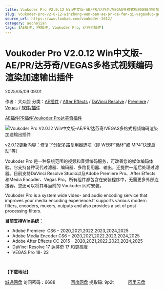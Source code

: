 ```yaml
---
title: Voukoder Pro V2.0.12 Win中文版-AE/PR/达芬奇/VEGAS多格式视频编码渲染加速输出插件
slug: voukoder-pro-v2-0-12-winzhong-wen-ban-ae-pr-da-fen-qi-vegasduo-ge-shi-shi-pin-bian-ma-xuan-ran-jia-su-shu-chu-cha-jian
source_url: https://www.lookae.com/voukoder-2012/
category: aechajian
tags: [AE插件, PR插件, Voukoder Pro, 达芬奇插件]
---
```

# Voukoder Pro V2.0.12 Win中文版-AE/PR/达芬奇/VEGAS多格式视频编码渲染加速输出插件

2025/05/09 09:01

作者：大众脸
分类：[AE插件](https://www.lookae.com/after-effects/aechajian/) / [After Effects](https://www.lookae.com/after-effects/) / [DaVinci Resolve](https://www.lookae.com/qitarjcj/resolvezy/) / [Premiere](https://www.lookae.com/qitarjcj/premierezy/) / [Vegas](https://www.lookae.com/qitarjcj/vegaszy/) / [软件/插件](https://www.lookae.com/qitarjcj/)

[AE插件](https://www.lookae.com/tag/ae%e6%8f%92%e4%bb%b6/)[PR插件](https://www.lookae.com/tag/pr%e6%8f%92%e4%bb%b6/)[Voukoder Pro](https://www.lookae.com/tag/voukoder-pro/)[达芬奇插件](https://www.lookae.com/tag/%e8%be%be%e8%8a%ac%e5%a5%87%e6%8f%92%e4%bb%b6/)

![Voukoder Pro V2.0.12 Win中文版-AE/PR/达芬奇/VEGAS多格式视频编码渲染加速输出插件](https://www.lookae.com/wp-content/uploads/2021/07/Voukoder-9.jpg "Voukoder Pro V2.0.12 Win中文版-AE/PR/达芬奇/VEGAS多格式视频编码渲染加速输出插件-LookAE.com")

v2.0.12更新内容：修复了分配多路复用器选项（即 WEBP“循环”或 MP4“快速启动”等）

Voukoder Pro 是一种系统范围的视频和音频编码服务，可改善您的媒体编码体验。它支持各种现代过滤器、编码器、多路复用器、输出，还提供一组后处理过滤器。目前支持DaVinci Resolve Studio以及Adob​​e Premiere Pro、After Effects 和Media Encoder、Vegas Pro。所有组件都包含在安装程序中，无需更多外部连接器。您还可以将其与当前的 Voukoder 同时安装。

Voukoder Pro is a system wide video- and audio encoding service that improves your media encoding experience.It supports various modern filters, encoders, muxers, outputs and also provides a set of post processing filters.

**目前支持Win系统：**

* Adobe Premiere  CS6 – 2020,2021,2022,2023,2024,2025
* Adobe Media Encoder CS6 – 2020,2021,2022,2023,2024,2025
* Adobe After Effects CC 2015 – 2020,2021,2022,2023,2024,2025
* DaVinci Resolve 17 达芬奇 17 和更高版
* VEGAS Pro 18- 22

[﻿﻿﻿](https://cloud.video.taobao.com//play/u/705956171/p/1/e/6/t/1/297172470493.mp4)

**【下载地址】**

[城通网盘](https://url70.ctfile.com/f/2827370-1504192085-358764?p=4431) 访问密码：6688             [百度网盘](https://pan.baidu.com/s/1okNccMxySnzd_mZmnRR80A?pwd=9p2t) 提取码: 9p2t            [阿里云盘](https://www.alipan.com/s/hKVryD4r7iA)
